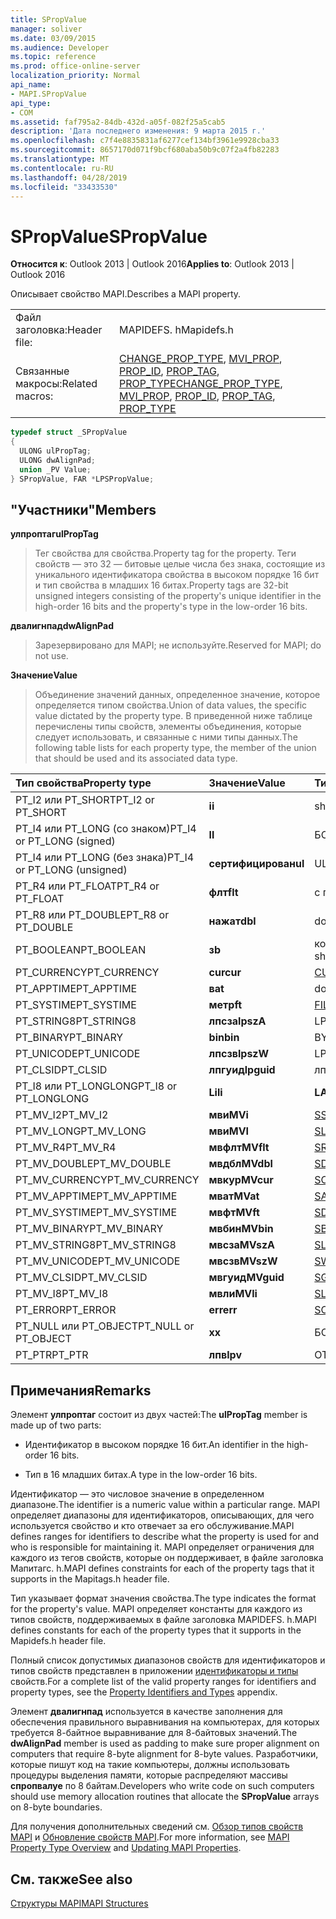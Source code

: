 ```yaml
---
title: SPropValue
manager: soliver
ms.date: 03/09/2015
ms.audience: Developer
ms.topic: reference
ms.prod: office-online-server
localization_priority: Normal
api_name:
- MAPI.SPropValue
api_type:
- COM
ms.assetid: faf795a2-84db-432d-a05f-082f25a5cab5
description: 'Дата последнего изменения: 9 марта 2015 г.'
ms.openlocfilehash: c7f4e8835831af6277cef134bf3961e9928cba33
ms.sourcegitcommit: 8657170d071f9bcf680aba50b9c07f2a4fb82283
ms.translationtype: MT
ms.contentlocale: ru-RU
ms.lasthandoff: 04/28/2019
ms.locfileid: "33433530"
---
```

# <a name="spropvalue"></a><span data-ttu-id="3acee-103">SPropValue</span><span class="sxs-lookup"><span data-stu-id="3acee-103">SPropValue</span></span>

  
  
<span data-ttu-id="3acee-104">**Относится к**: Outlook 2013 | Outlook 2016</span><span class="sxs-lookup"><span data-stu-id="3acee-104">**Applies to**: Outlook 2013 | Outlook 2016</span></span> 
  
<span data-ttu-id="3acee-105">Описывает свойство MAPI.</span><span class="sxs-lookup"><span data-stu-id="3acee-105">Describes a MAPI property.</span></span>
  
|||
|:-----|:-----|
|<span data-ttu-id="3acee-106">Файл заголовка:</span><span class="sxs-lookup"><span data-stu-id="3acee-106">Header file:</span></span>  <br/> |<span data-ttu-id="3acee-107">MAPIDEFS. h</span><span class="sxs-lookup"><span data-stu-id="3acee-107">Mapidefs.h</span></span>  <br/> |
|<span data-ttu-id="3acee-108">Связанные макросы:</span><span class="sxs-lookup"><span data-stu-id="3acee-108">Related macros:</span></span>  <br/> |<span data-ttu-id="3acee-109">[CHANGE_PROP_TYPE](change_prop_type.md), [MVI_PROP](mvi_prop.md), [PROP_ID](prop_id.md), [PROP_TAG](prop_tag.md), [PROP_TYPE](prop_type.md)</span><span class="sxs-lookup"><span data-stu-id="3acee-109">[CHANGE_PROP_TYPE](change_prop_type.md), [MVI_PROP](mvi_prop.md), [PROP_ID](prop_id.md), [PROP_TAG](prop_tag.md), [PROP_TYPE](prop_type.md)</span></span> <br/> |
   
```cpp
typedef struct _SPropValue
{
  ULONG ulPropTag;
  ULONG dwAlignPad;
  union _PV Value;
} SPropValue, FAR *LPSPropValue;

```

## <a name="members"></a><span data-ttu-id="3acee-110">"Участники"</span><span class="sxs-lookup"><span data-stu-id="3acee-110">Members</span></span>

 <span data-ttu-id="3acee-111">**улпроптаг**</span><span class="sxs-lookup"><span data-stu-id="3acee-111">**ulPropTag**</span></span>
  
> <span data-ttu-id="3acee-112">Тег свойства для свойства.</span><span class="sxs-lookup"><span data-stu-id="3acee-112">Property tag for the property.</span></span> <span data-ttu-id="3acee-113">Теги свойств — это 32 — битовые целые числа без знака, состоящие из уникального идентификатора свойства в высоком порядке 16 бит и тип свойства в младших 16 битах.</span><span class="sxs-lookup"><span data-stu-id="3acee-113">Property tags are 32-bit unsigned integers consisting of the property's unique identifier in the high-order 16 bits and the property's type in the low-order 16 bits.</span></span>
    
 <span data-ttu-id="3acee-114">**двалигнпад**</span><span class="sxs-lookup"><span data-stu-id="3acee-114">**dwAlignPad**</span></span>
  
> <span data-ttu-id="3acee-115">Зарезервировано для MAPI; не используйте.</span><span class="sxs-lookup"><span data-stu-id="3acee-115">Reserved for MAPI; do not use.</span></span> 
    
 <span data-ttu-id="3acee-116">**Значение**</span><span class="sxs-lookup"><span data-stu-id="3acee-116">**Value**</span></span>
  
> <span data-ttu-id="3acee-117">Объединение значений данных, определенное значение, которое определяется типом свойства.</span><span class="sxs-lookup"><span data-stu-id="3acee-117">Union of data values, the specific value dictated by the property type.</span></span> <span data-ttu-id="3acee-118">В приведенной ниже таблице перечислены типы свойств, элементы объединения, которые следует использовать, и связанные с ними типы данных.</span><span class="sxs-lookup"><span data-stu-id="3acee-118">The following table lists for each property type, the member of the union that should be used and its associated data type.</span></span>
    
|<span data-ttu-id="3acee-119">**Тип свойства**</span><span class="sxs-lookup"><span data-stu-id="3acee-119">**Property type**</span></span>|<span data-ttu-id="3acee-120">**Значение**</span><span class="sxs-lookup"><span data-stu-id="3acee-120">**Value**</span></span>|<span data-ttu-id="3acee-121">**Тип данных value**</span><span class="sxs-lookup"><span data-stu-id="3acee-121">**Data type of Value**</span></span>|
|:-----|:-----|:-----|
|<span data-ttu-id="3acee-122">PT_I2 или PT_SHORT</span><span class="sxs-lookup"><span data-stu-id="3acee-122">PT_I2 or PT_SHORT</span></span>  <br/> |<span data-ttu-id="3acee-123">**i**</span><span class="sxs-lookup"><span data-stu-id="3acee-123">**i**</span></span> <br/> |<span data-ttu-id="3acee-124">short int</span><span class="sxs-lookup"><span data-stu-id="3acee-124">short int</span></span>  <br/> |
|<span data-ttu-id="3acee-125">PT_I4 или PT_LONG (со знаком)</span><span class="sxs-lookup"><span data-stu-id="3acee-125">PT_I4 or PT_LONG (signed)</span></span>  <br/> |<span data-ttu-id="3acee-126">**l**</span><span class="sxs-lookup"><span data-stu-id="3acee-126">**l**</span></span> <br/> |<span data-ttu-id="3acee-127">БОЛЬШОМ</span><span class="sxs-lookup"><span data-stu-id="3acee-127">LONG</span></span>  <br/> |
|<span data-ttu-id="3acee-128">PT_I4 или PT_LONG (без знака)</span><span class="sxs-lookup"><span data-stu-id="3acee-128">PT_I4 or PT_LONG (unsigned)</span></span>  <br/> |<span data-ttu-id="3acee-129">**сертифицирован**</span><span class="sxs-lookup"><span data-stu-id="3acee-129">**ul**</span></span> <br/> |<span data-ttu-id="3acee-130">ULONG</span><span class="sxs-lookup"><span data-stu-id="3acee-130">ULONG</span></span>  <br/> |
|<span data-ttu-id="3acee-131">PT_R4 или PT_FLOAT</span><span class="sxs-lookup"><span data-stu-id="3acee-131">PT_R4 or PT_FLOAT</span></span>  <br/> |<span data-ttu-id="3acee-132">**флт**</span><span class="sxs-lookup"><span data-stu-id="3acee-132">**flt**</span></span> <br/> |<span data-ttu-id="3acee-133">с плавающей запятой</span><span class="sxs-lookup"><span data-stu-id="3acee-133">float</span></span>  <br/> |
|<span data-ttu-id="3acee-134">PT_R8 или PT_DOUBLE</span><span class="sxs-lookup"><span data-stu-id="3acee-134">PT_R8 or PT_DOUBLE</span></span>  <br/> |<span data-ttu-id="3acee-135">**нажат**</span><span class="sxs-lookup"><span data-stu-id="3acee-135">**dbl**</span></span> <br/> |<span data-ttu-id="3acee-136">double</span><span class="sxs-lookup"><span data-stu-id="3acee-136">double</span></span>  <br/> |
|<span data-ttu-id="3acee-137">PT_BOOLEAN</span><span class="sxs-lookup"><span data-stu-id="3acee-137">PT_BOOLEAN</span></span>  <br/> |<span data-ttu-id="3acee-138">**з**</span><span class="sxs-lookup"><span data-stu-id="3acee-138">**b**</span></span> <br/> |<span data-ttu-id="3acee-139">короткое целое без знака</span><span class="sxs-lookup"><span data-stu-id="3acee-139">unsigned short int</span></span>  <br/> |
|<span data-ttu-id="3acee-140">PT_CURRENCY</span><span class="sxs-lookup"><span data-stu-id="3acee-140">PT_CURRENCY</span></span>  <br/> |<span data-ttu-id="3acee-141">**cur**</span><span class="sxs-lookup"><span data-stu-id="3acee-141">**cur**</span></span> <br/> |[<span data-ttu-id="3acee-142">CURRENCY</span><span class="sxs-lookup"><span data-stu-id="3acee-142">CURRENCY</span></span>](currency.md) <br/> |
|<span data-ttu-id="3acee-143">PT_APPTIME</span><span class="sxs-lookup"><span data-stu-id="3acee-143">PT_APPTIME</span></span>  <br/> |<span data-ttu-id="3acee-144">**в**</span><span class="sxs-lookup"><span data-stu-id="3acee-144">**at**</span></span> <br/> |<span data-ttu-id="3acee-145">double</span><span class="sxs-lookup"><span data-stu-id="3acee-145">double</span></span>  <br/> |
|<span data-ttu-id="3acee-146">PT_SYSTIME</span><span class="sxs-lookup"><span data-stu-id="3acee-146">PT_SYSTIME</span></span>  <br/> |<span data-ttu-id="3acee-147">**метр**</span><span class="sxs-lookup"><span data-stu-id="3acee-147">**ft**</span></span> <br/> |[<span data-ttu-id="3acee-148">FILETIME</span><span class="sxs-lookup"><span data-stu-id="3acee-148">FILETIME</span></span>](filetime.md) <br/> |
|<span data-ttu-id="3acee-149">PT_STRING8</span><span class="sxs-lookup"><span data-stu-id="3acee-149">PT_STRING8</span></span>  <br/> |<span data-ttu-id="3acee-150">**лпсза**</span><span class="sxs-lookup"><span data-stu-id="3acee-150">**lpszA**</span></span> <br/> |<span data-ttu-id="3acee-151">LPSTR</span><span class="sxs-lookup"><span data-stu-id="3acee-151">LPSTR</span></span>  <br/> |
|<span data-ttu-id="3acee-152">PT_BINARY</span><span class="sxs-lookup"><span data-stu-id="3acee-152">PT_BINARY</span></span>  <br/> |<span data-ttu-id="3acee-153">**bin**</span><span class="sxs-lookup"><span data-stu-id="3acee-153">**bin**</span></span> <br/> |<span data-ttu-id="3acee-154">BYTE [Массив]</span><span class="sxs-lookup"><span data-stu-id="3acee-154">BYTE [array]</span></span>  <br/> |
|<span data-ttu-id="3acee-155">PT_UNICODE</span><span class="sxs-lookup"><span data-stu-id="3acee-155">PT_UNICODE</span></span>  <br/> |<span data-ttu-id="3acee-156">**лпсзв**</span><span class="sxs-lookup"><span data-stu-id="3acee-156">**lpszW**</span></span> <br/> |<span data-ttu-id="3acee-157">LPWSTR</span><span class="sxs-lookup"><span data-stu-id="3acee-157">LPWSTR</span></span>  <br/> |
|<span data-ttu-id="3acee-158">PT_CLSID</span><span class="sxs-lookup"><span data-stu-id="3acee-158">PT_CLSID</span></span>  <br/> |<span data-ttu-id="3acee-159">**лпгуид**</span><span class="sxs-lookup"><span data-stu-id="3acee-159">**lpguid**</span></span> <br/> |<span data-ttu-id="3acee-160">лпгуид</span><span class="sxs-lookup"><span data-stu-id="3acee-160">LPGUID</span></span>  <br/> |
|<span data-ttu-id="3acee-161">PT_I8 или PT_LONGLONG</span><span class="sxs-lookup"><span data-stu-id="3acee-161">PT_I8 or PT_LONGLONG</span></span>  <br/> |<span data-ttu-id="3acee-162">**Li**</span><span class="sxs-lookup"><span data-stu-id="3acee-162">**li**</span></span> <br/> |<span data-ttu-id="3acee-163">**LARGE_INTEGER**</span><span class="sxs-lookup"><span data-stu-id="3acee-163">**LARGE_INTEGER**</span></span> <br/> |
|<span data-ttu-id="3acee-164">PT_MV_I2</span><span class="sxs-lookup"><span data-stu-id="3acee-164">PT_MV_I2</span></span>  <br/> |<span data-ttu-id="3acee-165">**мви**</span><span class="sxs-lookup"><span data-stu-id="3acee-165">**MVi**</span></span> <br/> |[<span data-ttu-id="3acee-166">SShortArray</span><span class="sxs-lookup"><span data-stu-id="3acee-166">SShortArray</span></span>](sshortarray.md) <br/> |
|<span data-ttu-id="3acee-167">PT_MV_LONG</span><span class="sxs-lookup"><span data-stu-id="3acee-167">PT_MV_LONG</span></span>  <br/> |<span data-ttu-id="3acee-168">**мви**</span><span class="sxs-lookup"><span data-stu-id="3acee-168">**MVI**</span></span> <br/> |[<span data-ttu-id="3acee-169">SLongArray</span><span class="sxs-lookup"><span data-stu-id="3acee-169">SLongArray</span></span>](slongarray.md) <br/> |
|<span data-ttu-id="3acee-170">PT_MV_R4</span><span class="sxs-lookup"><span data-stu-id="3acee-170">PT_MV_R4</span></span>  <br/> |<span data-ttu-id="3acee-171">**мвфлт**</span><span class="sxs-lookup"><span data-stu-id="3acee-171">**MVflt**</span></span> <br/> |[<span data-ttu-id="3acee-172">SRealArray</span><span class="sxs-lookup"><span data-stu-id="3acee-172">SRealArray</span></span>](srealarray.md) <br/> |
|<span data-ttu-id="3acee-173">PT_MV_DOUBLE</span><span class="sxs-lookup"><span data-stu-id="3acee-173">PT_MV_DOUBLE</span></span>  <br/> |<span data-ttu-id="3acee-174">**мвдбл**</span><span class="sxs-lookup"><span data-stu-id="3acee-174">**MVdbl**</span></span> <br/> |[<span data-ttu-id="3acee-175">SDoubleArray</span><span class="sxs-lookup"><span data-stu-id="3acee-175">SDoubleArray</span></span>](sdoublearray.md) <br/> |
|<span data-ttu-id="3acee-176">PT_MV_CURRENCY</span><span class="sxs-lookup"><span data-stu-id="3acee-176">PT_MV_CURRENCY</span></span>  <br/> |<span data-ttu-id="3acee-177">**мвкур**</span><span class="sxs-lookup"><span data-stu-id="3acee-177">**MVcur**</span></span> <br/> |[<span data-ttu-id="3acee-178">SCurrencyArray</span><span class="sxs-lookup"><span data-stu-id="3acee-178">SCurrencyArray</span></span>](scurrencyarray.md) <br/> |
|<span data-ttu-id="3acee-179">PT_MV_APPTIME</span><span class="sxs-lookup"><span data-stu-id="3acee-179">PT_MV_APPTIME</span></span>  <br/> |<span data-ttu-id="3acee-180">**мват**</span><span class="sxs-lookup"><span data-stu-id="3acee-180">**MVat**</span></span> <br/> |[<span data-ttu-id="3acee-181">SAppTimeArray</span><span class="sxs-lookup"><span data-stu-id="3acee-181">SAppTimeArray</span></span>](sapptimearray.md) <br/> |
|<span data-ttu-id="3acee-182">PT_MV_SYSTIME</span><span class="sxs-lookup"><span data-stu-id="3acee-182">PT_MV_SYSTIME</span></span>  <br/> |<span data-ttu-id="3acee-183">**мвфт**</span><span class="sxs-lookup"><span data-stu-id="3acee-183">**MVft**</span></span> <br/> |[<span data-ttu-id="3acee-184">SDateTimeArray</span><span class="sxs-lookup"><span data-stu-id="3acee-184">SDateTimeArray</span></span>](sdatetimearray.md) <br/> |
|<span data-ttu-id="3acee-185">PT_MV_BINARY</span><span class="sxs-lookup"><span data-stu-id="3acee-185">PT_MV_BINARY</span></span>  <br/> |<span data-ttu-id="3acee-186">**мвбин**</span><span class="sxs-lookup"><span data-stu-id="3acee-186">**MVbin**</span></span> <br/> |[<span data-ttu-id="3acee-187">SBinaryArray</span><span class="sxs-lookup"><span data-stu-id="3acee-187">SBinaryArray</span></span>](sbinaryarray.md) <br/> |
|<span data-ttu-id="3acee-188">PT_MV_STRING8</span><span class="sxs-lookup"><span data-stu-id="3acee-188">PT_MV_STRING8</span></span>  <br/> |<span data-ttu-id="3acee-189">**мвсза**</span><span class="sxs-lookup"><span data-stu-id="3acee-189">**MVszA**</span></span> <br/> |[<span data-ttu-id="3acee-190">SLPSTRArray</span><span class="sxs-lookup"><span data-stu-id="3acee-190">SLPSTRArray</span></span>](slpstrarray.md) <br/> |
|<span data-ttu-id="3acee-191">PT_MV_UNICODE</span><span class="sxs-lookup"><span data-stu-id="3acee-191">PT_MV_UNICODE</span></span>  <br/> |<span data-ttu-id="3acee-192">**мвсзв**</span><span class="sxs-lookup"><span data-stu-id="3acee-192">**MVszW**</span></span> <br/> |[<span data-ttu-id="3acee-193">SWStringArray</span><span class="sxs-lookup"><span data-stu-id="3acee-193">SWStringArray</span></span>](swstringarray.md) <br/> |
|<span data-ttu-id="3acee-194">PT_MV_CLSID</span><span class="sxs-lookup"><span data-stu-id="3acee-194">PT_MV_CLSID</span></span>  <br/> |<span data-ttu-id="3acee-195">**мвгуид**</span><span class="sxs-lookup"><span data-stu-id="3acee-195">**MVguid**</span></span> <br/> |[<span data-ttu-id="3acee-196">SGuidArray</span><span class="sxs-lookup"><span data-stu-id="3acee-196">SGuidArray</span></span>](sguidarray.md) <br/> |
|<span data-ttu-id="3acee-197">PT_MV_I8</span><span class="sxs-lookup"><span data-stu-id="3acee-197">PT_MV_I8</span></span>  <br/> |<span data-ttu-id="3acee-198">**мвли**</span><span class="sxs-lookup"><span data-stu-id="3acee-198">**MVli**</span></span> <br/> |[<span data-ttu-id="3acee-199">SLargeIntegerArray</span><span class="sxs-lookup"><span data-stu-id="3acee-199">SLargeIntegerArray</span></span>](slargeintegerarray.md) <br/> |
|<span data-ttu-id="3acee-200">PT_ERROR</span><span class="sxs-lookup"><span data-stu-id="3acee-200">PT_ERROR</span></span>  <br/> |<span data-ttu-id="3acee-201">**err**</span><span class="sxs-lookup"><span data-stu-id="3acee-201">**err**</span></span> <br/> |[<span data-ttu-id="3acee-202">SCODE</span><span class="sxs-lookup"><span data-stu-id="3acee-202">SCODE</span></span>](scode.md) <br/> |
|<span data-ttu-id="3acee-203">PT_NULL или PT_OBJECT</span><span class="sxs-lookup"><span data-stu-id="3acee-203">PT_NULL or PT_OBJECT</span></span>  <br/> |<span data-ttu-id="3acee-204">**x**</span><span class="sxs-lookup"><span data-stu-id="3acee-204">**x**</span></span> <br/> |<span data-ttu-id="3acee-205">БОЛЬШОМ</span><span class="sxs-lookup"><span data-stu-id="3acee-205">LONG</span></span>  <br/> |
|<span data-ttu-id="3acee-206">PT_PTR</span><span class="sxs-lookup"><span data-stu-id="3acee-206">PT_PTR</span></span>  <br/> |<span data-ttu-id="3acee-207">**лпв**</span><span class="sxs-lookup"><span data-stu-id="3acee-207">**lpv**</span></span> <br/> |<span data-ttu-id="3acee-208">ОТМЕНИТЬ\*</span><span class="sxs-lookup"><span data-stu-id="3acee-208">VOID \*</span></span>  <br/> |
   
## <a name="remarks"></a><span data-ttu-id="3acee-209">Примечания</span><span class="sxs-lookup"><span data-stu-id="3acee-209">Remarks</span></span>

<span data-ttu-id="3acee-210">Элемент **улпроптаг** состоит из двух частей:</span><span class="sxs-lookup"><span data-stu-id="3acee-210">The **ulPropTag** member is made up of two parts:</span></span> 
  
- <span data-ttu-id="3acee-211">Идентификатор в высоком порядке 16 бит.</span><span class="sxs-lookup"><span data-stu-id="3acee-211">An identifier in the high-order 16 bits.</span></span>
    
- <span data-ttu-id="3acee-212">Тип в 16 младших битах.</span><span class="sxs-lookup"><span data-stu-id="3acee-212">A type in the low-order 16 bits.</span></span>
    
<span data-ttu-id="3acee-213">Идентификатор — это числовое значение в определенном диапазоне.</span><span class="sxs-lookup"><span data-stu-id="3acee-213">The identifier is a numeric value within a particular range.</span></span> <span data-ttu-id="3acee-214">MAPI определяет диапазоны для идентификаторов, описывающих, для чего используется свойство и кто отвечает за его обслуживание.</span><span class="sxs-lookup"><span data-stu-id="3acee-214">MAPI defines ranges for identifiers to describe what the property is used for and who is responsible for maintaining it.</span></span> <span data-ttu-id="3acee-215">MAPI определяет ограничения для каждого из тегов свойств, которые он поддерживает, в файле заголовка Мапитагс. h.</span><span class="sxs-lookup"><span data-stu-id="3acee-215">MAPI defines constraints for each of the property tags that it supports in the Mapitags.h header file.</span></span>
  
<span data-ttu-id="3acee-216">Тип указывает формат значения свойства.</span><span class="sxs-lookup"><span data-stu-id="3acee-216">The type indicates the format for the property's value.</span></span> <span data-ttu-id="3acee-217">MAPI определяет константы для каждого из типов свойств, поддерживаемых в файле заголовка MAPIDEFS. h.</span><span class="sxs-lookup"><span data-stu-id="3acee-217">MAPI defines constants for each of the property types that it supports in the Mapidefs.h header file.</span></span> 
  
<span data-ttu-id="3acee-218">Полный список допустимых диапазонов свойств для идентификаторов и типов свойств представлен в приложении [идентификаторы и типы](property-identifiers-and-types.md) свойств.</span><span class="sxs-lookup"><span data-stu-id="3acee-218">For a complete list of the valid property ranges for identifiers and property types, see the [Property Identifiers and Types](property-identifiers-and-types.md) appendix.</span></span> 
  
<span data-ttu-id="3acee-219">Элемент **двалигнпад** используется в качестве заполнения для обеспечения правильного выравнивания на компьютерах, для которых требуется 8-байтное выравнивание для 8-байтовых значений.</span><span class="sxs-lookup"><span data-stu-id="3acee-219">The **dwAlignPad** member is used as padding to make sure proper alignment on computers that require 8-byte alignment for 8-byte values.</span></span> <span data-ttu-id="3acee-220">Разработчики, которые пишут код на такие компьютеры, должны использовать процедуры выделения памяти, которые распределяют массивы **спропвалуе** по 8 байтам.</span><span class="sxs-lookup"><span data-stu-id="3acee-220">Developers who write code on such computers should use memory allocation routines that allocate the **SPropValue** arrays on 8-byte boundaries.</span></span> 
  
<span data-ttu-id="3acee-221">Для получения дополнительных сведений см. [Обзор типов свойств MAPI](mapi-property-type-overview.md) и [Обновление свойств MAPI](updating-mapi-properties.md).</span><span class="sxs-lookup"><span data-stu-id="3acee-221">For more information, see [MAPI Property Type Overview](mapi-property-type-overview.md) and [Updating MAPI Properties](updating-mapi-properties.md).</span></span> 
  
## <a name="see-also"></a><span data-ttu-id="3acee-222">См. также</span><span class="sxs-lookup"><span data-stu-id="3acee-222">See also</span></span>



[<span data-ttu-id="3acee-223">Структуры MAPI</span><span class="sxs-lookup"><span data-stu-id="3acee-223">MAPI Structures</span></span>](mapi-structures.md)

